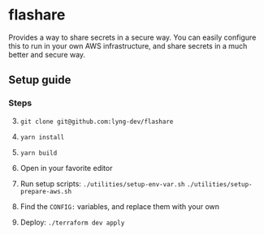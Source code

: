 # flashare

Provides a way to share secrets in a secure way. You can easily configure this to run in your own AWS infrastructure, and share secrets in a much better and secure way.

## Setup guide

### Steps

3. `git clone git@github.com:lyng-dev/flashare`
4. `yarn install`
5. `yarn build`
6. Open in your favorite editor
7. Run setup scripts:
   `./utilities/setup-env-var.sh`
   `./utilities/setup-prepare-aws.sh`

8. Find the `CONFIG:` variables, and replace them with your own
9. Deploy: `./terraform dev apply`
